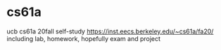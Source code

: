# cs61a
ucb cs61a 20fall self-study
https://inst.eecs.berkeley.edu/~cs61a/fa20/
including lab, homework, hopefully exam and project
